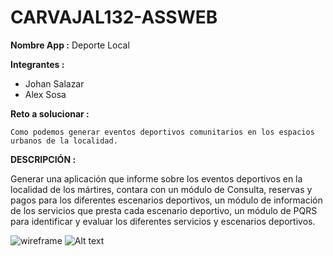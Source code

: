 # CARVAJAL132-ASSWEB

**Nombre App :** Deporte Local

**Integrantes :**
* Johan Salazar
* Alex Sosa
	
**Reto a solucionar :**

	Como podemos generar eventos deportivos comunitarios en los espacios urbanos de la localidad.

**DESCRIPCIÓN :**

Generar una aplicación que informe sobre los eventos deportivos en la localidad de los mártires, contara con un módulo de Consulta, reservas y pagos para los diferentes escenarios deportivos, un módulo de información de los servicios que presta cada escenario deportivo, un módulo de PQRS para identificar y evaluar los diferentes servicios y escenarios deportivos.

![wireframe](C:\Users\johsalsa\Documents\johanrepogit\CARVAJAL132-ASSWEB\Wireframe)
![Alt text](C:\Users\johsalsa\Documents\johanrepogit\CARVAJAL132-ASSWEB\Wireframe.png?raw=true "Title")
